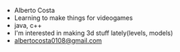 - Alberto Costa
- Learning to make things for videogames
- java, c++
- I'm interested in making 3d stuff lately(levels, models)
- albertocosta0108@gmail.com

<!---
Morrigan24/Morrigan24 is a ✨ special ✨ repository because its `README.md` (this file) appears on your GitHub profile.
You can click the Preview link to take a look at your changes.
--->
